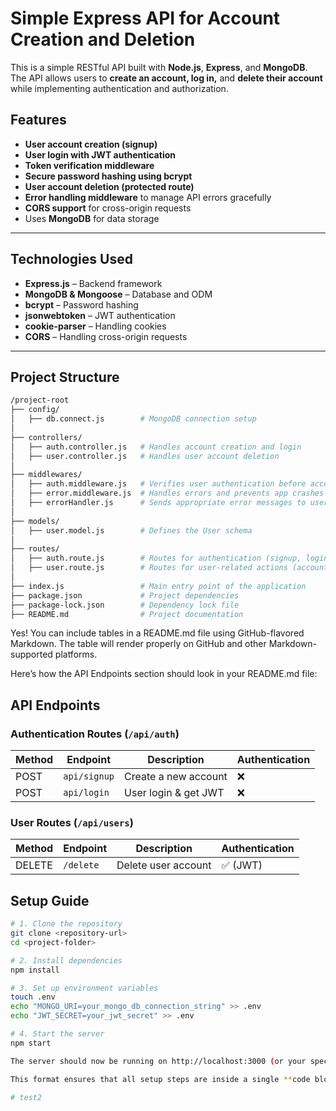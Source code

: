 
# Simple Express API for Account Creation and Deletion  

This is a simple RESTful API built with **Node.js**, **Express**, and **MongoDB**. The API allows users to **create an account, log in,** and **delete their account** while implementing authentication and authorization.  

## Features  

- **User account creation (signup)**  
- **User login with JWT authentication**  
- **Token verification middleware**  
- **Secure password hashing using bcrypt**  
- **User account deletion (protected route)**  
- **Error handling middleware** to manage API errors gracefully  
- **CORS support** for cross-origin requests  
- Uses **MongoDB** for data storage  

---

## Technologies Used  

- **Express.js** – Backend framework  
- **MongoDB & Mongoose** – Database and ODM  
- **bcrypt** – Password hashing  
- **jsonwebtoken** – JWT authentication  
- **cookie-parser** – Handling cookies  
- **CORS** – Handling cross-origin requests  

---


## Project Structure  

```bash
/project-root
├── config/  
│   ├── db.connect.js        # MongoDB connection setup  
│  
├── controllers/  
│   ├── auth.controller.js   # Handles account creation and login  
│   ├── user.controller.js   # Handles user account deletion  
│  
├── middlewares/  
│   ├── auth.middleware.js   # Verifies user authentication before account deletion  
│   ├── error.middleware.js  # Handles errors and prevents app crashes  
│   ├── errorHandler.js      # Sends appropriate error messages to users  
│  
├── models/  
│   ├── user.model.js        # Defines the User schema  
│  
├── routes/  
│   ├── auth.route.js        # Routes for authentication (signup, login)  
│   ├── user.route.js        # Routes for user-related actions (account deletion)  
│  
├── index.js                 # Main entry point of the application  
├── package.json             # Project dependencies  
├── package-lock.json        # Dependency lock file  
├── README.md                # Project documentation

```
Yes! You can include tables in a README.md file using GitHub-flavored Markdown. The table will render properly on GitHub and other Markdown-supported platforms.

Here’s how the API Endpoints section should look in your README.md file:

## API Endpoints  

### Authentication Routes (`/api/auth`)

| Method | Endpoint   | Description          | Authentication |
|--------|-----------|----------------------|---------------|
| POST   | `api/signup` | Create a new account | ❌           |
| POST   | `api/login`  | User login & get JWT | ❌           |

### **User Routes (`/api/users`)**  

| Method | Endpoint  | Description         | Authentication |
|--------|----------|---------------------|---------------|
| DELETE | `/delete` | Delete user account | ✅ (JWT)      |


## Setup Guide  

```sh
# 1. Clone the repository
git clone <repository-url>
cd <project-folder>

# 2. Install dependencies
npm install

# 3. Set up environment variables
touch .env
echo "MONGO_URI=your_mongo_db_connection_string" >> .env
echo "JWT_SECRET=your_jwt_secret" >> .env

# 4. Start the server
npm start

The server should now be running on http://localhost:3000 (or your specified port).

This format ensures that all setup steps are inside a single **code block**, making it easy to copy and execute. Let me know if you need any modifications!

#   t e s t 2  
 